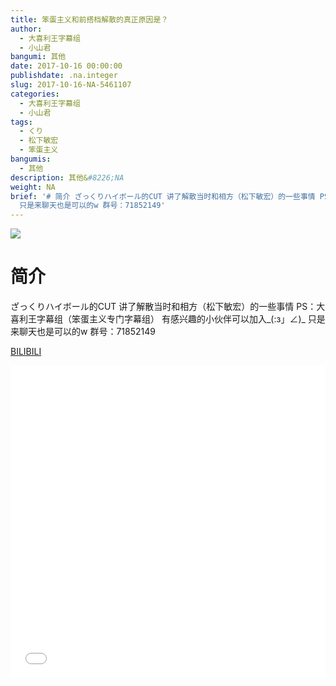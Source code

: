 ```yaml
---
title: 笨蛋主义和前搭档解散的真正原因是？
author:
  - 大喜利王字幕组
  - 小山君
bangumi: 其他
date: 2017-10-16 00:00:00
publishdate: .na.integer
slug: 2017-10-16-NA-5461107
categories:
  - 大喜利王字幕组
  - 小山君
tags:
  - くり
  - 松下敏宏
  - 笨蛋主义
bangumis:
  - 其他
description: 其他&#8226;NA
weight: NA
brief: '# 简介 ざっくりハイボール的CUT 讲了解散当时和相方（松下敏宏）的一些事情 PS：大喜利王字幕组（笨蛋主义专门字幕组） 有感兴趣的小伙伴可以加入_(:з」∠)_
  只是来聊天也是可以的w 群号：71852149'
---
```


![](https://i.imgur.com/Qy5uqJx.jpg)

# 简介  
ざっくりハイボール的CUT  讲了解散当时和相方（松下敏宏）的一些事情
PS：大喜利王字幕组（笨蛋主义专门字幕组） 
有感兴趣的小伙伴可以加入_(:з」∠)_  只是来聊天也是可以的w
群号：71852149

  [BILIBILI](https://www.bilibili.com/video/av5461107/)


<div class="vcontainer">  <iframe class='video' src="//www.bilibili.com/blackboard/player.html?aid=5461107" width="100%" height="500" frameborder="0" allowfullscreen="allowfullscreen"></iframe></div>
